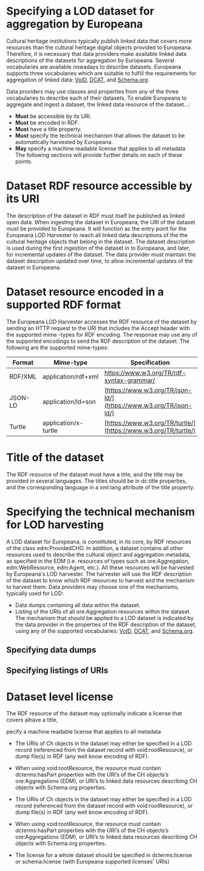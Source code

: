 # Specifying a LOD dataset for aggregation by Europeana

Cultural heritage institutions typically publish linked data that covers more resources than the cultural heritage digital objects provided to Europeana. Therefore, it is necessary that data providers make available linked data descriptions of the datasets for aggregation by Europeana.
Several vocabularies are available nowadays to describe datasets. Europeana supports three vocabularies which are suitable to fulfill the requirements for aggregation of linked data: [VoID](https://www.w3.org/TR/void/), [DCAT](https://www.w3.org/TR/vocab-dcat/), and [Schema.org](http://schema.org/Dataset).

Data providers may use classes and properties from any of the three vocabularies to describe each of their datasets. To enable Europeana to aggregate and ingest a dataset, the linked data resource of the dataset...:
 - **Must** be accessible by its URI.
 - **Must** be encoded in RDF.
 - **Must** have a title property.
 - **Must** specify the technical mechanism that allows the dataset to be automatically harvested by Europeana.
 - **May** specify a machine readable license that applies to all metadata  
The following sections will provide further details on each of these points.

# Dataset RDF resource accessible by its URI

The description of the dataset in RDF must itself be published as linked open data. 
When ingesting the dataset in Europeana, the URI of the dataset must be provided to Europeana. It will function as the entry point for the Europeana LOD Harvester to reach all linked data descriptions of the the cultural heritage objects that belong in the dataset. 
The dataset description is used during the first ingestion of the dataset in to Europeana, and later, for incremental updates of the dataset.
The data provider must maintain the dataset description updated over time, to allow incremental updates of the dataset in Europeana. 

# Dataset resource encoded in a supported RDF format

The Europeana LOD Harvester accesses the RDF resource of the dataset by sending an HTTP request to the URI that includes the Accept header with the supported mime -types for RDF encoding. The response may use any of the supported encodings to send the RDF description of the dataset.
The following are the supported mime-types:

| Format | Mime-type | Specification
|--|--|--|
| RDF/XML | application/rdf+xml | https://www.w3.org/TR/rdf-syntax-grammar/
| JSON-LD | application/ld+son | [https://www.w3.org/TR/json-ld/](https://www.w3.org/TR/json-ld/) 
| Turtle | application/x-turtle | [https://www.w3.org/TR/turtle/](https://www.w3.org/TR/turtle/) |

# Title of the dataset

The RDF resource of the dataset must have a title, and the title may be provided in several languages. The titles should be in dc:title properties, and the corresponding language in a xml:lang attribute of the title property.

# Specifying the technical mechanism for LOD harvesting

A LOD dataset for Europeana, is constituted, in its core, by RDF resources of the class edm:ProvidedCHO. In addition, a dataset contains all other resources used to describe the cultural object and aggregation metadata, as specified in the EDM (i.e. resources of types such as ore:Aggregation, edm:WebResource, edm:Agent, etc.).
All these resources will be harvested by Europeana's LOD harvester. The harvester will use the RDF description of the dataset to know which RDF resources to harvest and the mechanism to harvest them. 
Data providers may choose one of the mechanisms, typically used for LOD: 
 - Data dumps containing all data within the dataset.
 - Listing of the URIs of all ore:Aggregation resources within the dataset.
The mechanism that should be applied to a LOD dataset is indicated by the data provider in the properties of the RDF description of the dataset, using any of the supported vocabularies: [VoID](https://www.w3.org/TR/void/), [DCAT](https://www.w3.org/TR/vocab-dcat/), and [Schema.org](http://schema.org/Dataset).

## Specifying data dumps
  


## Specifying listings of URIs


 

# Dataset level license
The RDF resource of the dataset may optionally indicate a license that covers alhave a title,

pecify a machine readable license that applies to all metadata 

 


 

-   The URIs of Ch objects in the dataset may either be specified in a LOD record (referenced from the dataset record with void:rootResource), or dump file(s) in RDF (any well know encoding of RDF).
    
-   When using void:rootResource, the resource must contain dcterms:hasPart properties with the URI’s of the CH objects’s ore:Aggregations (EDM), or URI’s to linked data resources describing CH objects with Schema.org properties.


-   The URIs of Ch objects in the dataset may either be specified in a LOD record (referenced from the dataset record with void:rootResource), or dump file(s) in RDF (any well know encoding of RDF).
    
-   When using void:rootResource, the resource must contain dcterms:hasPart properties with the URI’s of the CH objects’s ore:Aggregations (EDM), or URI’s to linked data resources describing CH objects with Schema.org properties.
    
-   The license for a whole dataset should be specified in dcterms:license or schema:license (with Europeana supported licenses' URIs)
<!--stackedit_data:
eyJoaXN0b3J5IjpbMTkyMzcyODg5NCwxNTU1MTY0MjUwLC0xOT
cwMzc4Mzk1LDExNTEyMjUxNDYsLTg4OTc3NjEyMiwtMzc2OTAy
MjY5LC01OTkxODY4MTMsMTcxNDY5NDY0MiwtMTQzNTk1NDg1Mi
wtMTM3NzgwODgwLC0yMDgzOTY4OTI3LDE4MjcyMTA4MTMsMjA0
Njg3NjEyMCwtMTU5MDE5NzI5MywxMjE5NjYyNDUzLDIwNTg5OD
gzOTgsMTk2MTg3NDU4LC0xNzY1NDY3NDA5LC04MjkzMTgzMDEs
MTgzNTU2Mjk4XX0=
-->